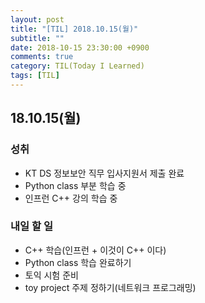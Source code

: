 ```yaml
---
layout: post
title: "[TIL] 2018.10.15(월)"
subtitle: ""
date: 2018-10-15 23:30:00 +0900
comments: true
category: TIL(Today I Learned)
tags: [TIL]
---
```


## 18.10.15(월)
### 성취
  - KT DS 정보보안 직무 입사지원서 제출 완료
  - Python class 부분 학습 중
  - 인프런 C++ 강의 학습 중

### 내일 할 일
  - C++ 학습(인프런 + 이것이 C++ 이다)
  - Python class 학습 완료하기
  - 토익 시험 준비
  - toy project 주제 정하기(네트워크 프로그래밍)
